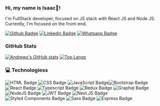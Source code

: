 ### Hi, my name is Isaac👋!

I'm FullStack developer, focused on JS stack with React JS and Node JS.
Currently, I'm focused on the front-end.

[![Github Badge](https://img.shields.io/badge/IsaacMaciel-100000?logo=github&logoColor=white&link=https://github.com/IsaacMaciel)](https://github.com/IsaacMaciel)
[![Linkedin Badge](https://img.shields.io/badge/IsaacAraujo-0077B5?logo=linkedin&logoColor=white&link=https://www.linkedin.com/in/isaac-araujo-057609132/)](https://www.linkedin.com/in/isaac-araujo-057609132/)
[![Whatsapp Badge](https://img.shields.io/badge/IsaacMaciel-25D366?logo=whatsapp&logoColor=white&link=https://api.whatsapp.com/send?phone=5581979150833)](https://api.whatsapp.com/send?phone=5581979150833)


### GitHub Stats

[![Andrews's GitHub stats](https://github-readme-stats.vercel.app/api?username=IsaacMaciel&show_icons=true&theme=dracula)](https://github.com/IsaacAraujo/github-readme-stats)
[![Top Langs](https://github-readme-stats.vercel.app/api/top-langs/?username=IsaacMaciel&layout=compact&theme=dark)](https://github-readme-stats.vercel.app/api/top-langs/?username=IsaacMaciel&layout=compact&theme=dracula)

### 💻 Technologiess

![HTML Badge](https://img.shields.io/badge/HTML-323330?logo=html5)
![CSS Badge](https://img.shields.io/badge/CSS-323330?logo=css3)
![JavaScript Badge](https://img.shields.io/badge/JavaScript-323330?logo=javascript)![Bootstrap Badge](https://img.shields.io/badge/Bootstrap-563D7C?logo=bootstrap&logoColor=white)
![React Badge](https://img.shields.io/badge/React-323330?logo=react)
![Typescript Badge](https://img.shields.io/badge/Typescript-323330?logo=typescript)
![Redux Badge](https://img.shields.io/badge/Redux-323330?logo=redux)
![Graphql Badge](https://img.shields.io/badge/Graphql-DA0093?logo=graphql)
![NodeJS Badge](https://img.shields.io/badge/Node.JS-323330?logo=Node-dot-js)
![JWT Badge](https://img.shields.io/badge/JWT-323330?logo=JSON-Web-Tokens)
![Next.JS Badge](https://img.shields.io/badge/Next.JS-323330?logo=Next-dot-js)
![Styled Components Badge](https://img.shields.io/badge/StyledComponents-323330?logo=styled-components)
![Sass Badge](https://img.shields.io/badge/Sass-323330?logo=Sass)
![Express Badge](https://img.shields.io/badge/Express-323330?logo=Express)


